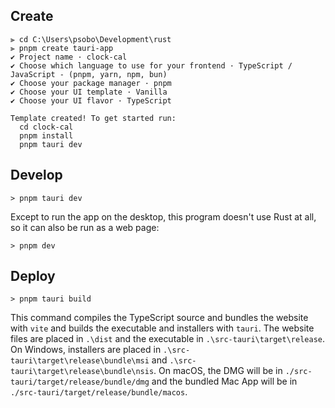 ## Create
```
⫸ cd C:\Users\psobo\Development\rust
⫸ pnpm create tauri-app
✔ Project name · clock-cal
✔ Choose which language to use for your frontend · TypeScript / JavaScript - (pnpm, yarn, npm, bun)
✔ Choose your package manager · pnpm
✔ Choose your UI template · Vanilla
✔ Choose your UI flavor · TypeScript

Template created! To get started run:
  cd clock-cal
  pnpm install
  pnpm tauri dev
```
## Develop
```
> pnpm tauri dev
```
Except to run the app on the desktop, this program doesn't use Rust at all, so it can also be run as a web page: 
```
> pnpm dev
```
## Deploy
```
> pnpm tauri build
```
This command compiles the TypeScript source and bundles the website with `vite` and builds the executable and installers with `tauri`. 
The website files are placed in `.\dist` and the executable in `.\src-tauri\target\release`.
On Windows, installers are placed in `.\src-tauri\target\release\bundle\msi` and `.\src-tauri\target\release\bundle\nsis`.
On macOS, the DMG will be in `./src-tauri/target/release/bundle/dmg` and the bundled Mac App will be in `./src-tauri/target/release/bundle/macos`.
